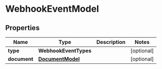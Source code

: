 

# WebhookEventModel


## Properties

| Name | Type | Description | Notes |
|------------ | ------------- | ------------- | -------------|
|**type** | **WebhookEventTypes** |  |  [optional] |
|**document** | [**DocumentModel**](DocumentModel.md) |  |  [optional] |



